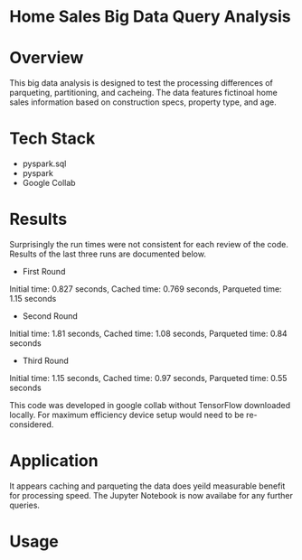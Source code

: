 # Home Sales Big Data Query Analysis
# Overview
This big data analysis is designed to test the processing differences of parqueting, partitioning, and cacheing. The data features fictinoal home sales information based on construction specs, property type, and age.

# Tech Stack
- pyspark.sql
- pyspark
- Google Collab

# Results 
Surprisingly the run times were not consistent for each review of the code. Results of the last three runs are documented below. 

- First Round
  
Initial time: 0.827 seconds,
Cached time: 0.769 seconds,
Parqueted time: 1.15 seconds

- Second Round
  
Initial time: 1.81 seconds,
Cached time: 1.08 seconds,
Parqueted time: 0.84 seconds

- Third Round
  
Initial time: 1.15 seconds,
Cached time: 0.97 seconds,
Parqueted time: 0.55 seconds

This code was developed in google collab without TensorFlow downloaded locally. For maximum efficiency device setup would need to be re-considered.

# Application
It appears caching and parqueting the data does yeild measurable benefit for processing speed. The Jupyter Notebook is now availabe for any further queries.

# Usage
